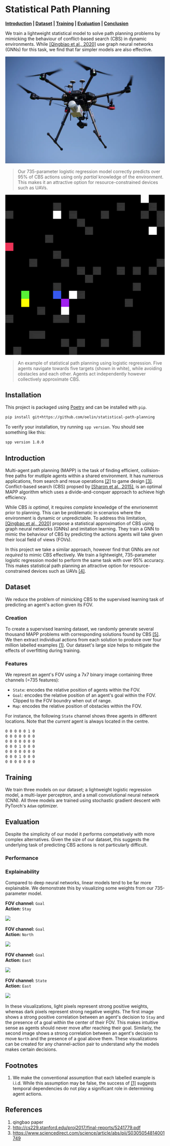 # Statistical Path Planning

**[Introduction](#introduction) | [Dataset](#dataset) | [Training](#training) | [Evaluation](#evaluation) | [Conclusion](#conclusion)**

We train a lightweight statistical model to solve path planning problems by mimicking the behaviour of conflict-based search (CBS) in dynamic environments. While [[Qingbiao et al., 2020]](#references) use graph neural networks (GNNs) for this task, we find that far simpler models are also effective.

![](https://github.com/oelin/statistical-path-planning/blob/main/images/uav.webp)

>  Our 735-parameter logistic regression model correctly predicts over 95% of CBS actions using only *partial* knowledge of the environment. This makes it an attractive option for resource-constrained devices such as UAVs.

![](https://github.com/oelin/statistical-path-planning/blob/main/images/example.gif)

> An example of statistical path planning using logistic regression. Five agents navigate towards five targets (shown in white), while avoiding obstacles and each other. Agents act independently however collectively approximate CBS.


## Installation

This project is packaged using [Poetry](https://python-poetry.org/) and can be installed with `pip`.

```sh
pip install git+https://github.com/oelin/statistical-path-planning
```

To verify your installation, try running `spp version`. You should see something like this:

```sh
spp version 1.0.0
```


## Introduction

Multi-agent path planning (MAPP) is the task of finding efficient, collision-free paths for mutliple agents within a shared environment. It has numerous applications, from search and resue operations [[2]](#references) to game design [[3]](#references). Conflict-based search (CBS) propsed by [[Sharon et al., 2015]](#references), is an optimal MAPP algorithm which uses a divide-and-conquer approach to achieve high efficiency. 

While CBS *is optimal*, it requires *complete* knowledge of the envrionemnt prior to planning. This can be problematic in scenarios where the environment is dynamic or unpredictable. To address this limitation, [[Qingbao et al., 2020]](#references) propose a statistical approximation of CBS using graph neural networks (GNNs) and imitation learning. They train a GNN to mimic the behaviour of CBS by predicting the actions agents will take given their local field of views (FOVs).

In this project we take a similar approach, however find that GNNs are *not required* to mimic CBS effectively. We train a lightweight, 735-parameter logistic regression model to perform the same task with over 95% accuracy. This makes statistical path planning an attractive option for resource-constrained devices such as UAVs [[4]](#references).


## Dataset

We reduce the problem of mimicking CBS to the supervised learning task of predicting an agent's action given its FOV. 


### Creation

To create a supervised learning dataset, we randomly generate several thousand MAPP problems with corresponding solutions found by CBS [[5]](#references). We then extract individiual actions from each solution to produce over four million labelled examples [(1)](#footnotes). Our dataset's large size helps to mitigate the effects of overfitting during training.


### Features 

We represnt an agent's FOV using a 7x7 binary image containing three channels (=735 features):

- `State`: encodes the relative position of agents within the FOV.
- `Goal`: encodes the relative position of an agent's goal within the FOV. Clipped to the FOV boundry when out of range.
- `Map`: encodes the relative position of obstacles within the FOV.

For instance, the following `State` channel shows three agents in different locations. Note that the *current* agent is always located in the centre.

```
0 0 0 0 0 1 0
0 0 0 0 0 0 0
0 0 0 0 0 0 0
0 0 0 1 0 0 0
0 0 0 0 0 0 0
0 0 0 1 0 0 0
0 0 0 0 0 0 0
```


## Training

We train three models on our dataset; a lightweight logistic regression model, a multi-layer perceptron, and a small convolutional neural network (CNN). All three models are trained using stochastic gradient descent with PyTorch's `Adam` optimizer.


## Evaluation

Despite the simplicity of our model it performs competatively with more complex alternatives. Given the size of our dataset, this suggests the underlying task of predicting CBS actions is not particularly difficult.


### Performance


### Explainability

Compared to deep neural networks, linear models tend to be far more explainable. We demonstrate this by visualizing some weights from our 735-parameter model.

**FOV channel:** `Goal`  
**Action:** `Stay`

![](https://github.com/oelin/generative-path-planning/blob/main/images/features0.png)

**FOV channel:** `Goal`  
**Action:** `North`

![](https://github.com/oelin/generative-path-planning/blob/main/images/features1.png)

**FOV channel:** `Goal`  
**Action:** `East`

![](https://github.com/oelin/generative-path-planning/blob/main/images/features2.png)

**FOV channel:** `State`  
**Action:** `East`

![](https://github.com/oelin/generative-path-planning/blob/main/images/features3.png)

In these visualizations, light pixels represent strong positive weights, whereas dark pixels represent strong negative weights. The first image shows a strong positive correlation between an agent's decision to `Stay` and the presence of a goal within the center of their FOV. This makes intuitive sense as agents should never move after reaching their goal. Similarly, the second image shows a strong correlation between an agent's decision to move `North` and the presence of a goal above them. These visualizations can be created for any channel-action pair to understand *why* the models makes certain decisions.


## Footnotes

1. We make the conventional assumption that each labelled example is i.i.d. While this assumption may be false, the success of [[1]](#reference) suggests temporal dependencies do not play a significant role in determining agent actions.


## References
1. qingbao paper
2. http://cs229.stanford.edu/proj2017/final-reports/5241779.pdf
3. https://www.sciencedirect.com/science/article/abs/pii/S0305054814001749
